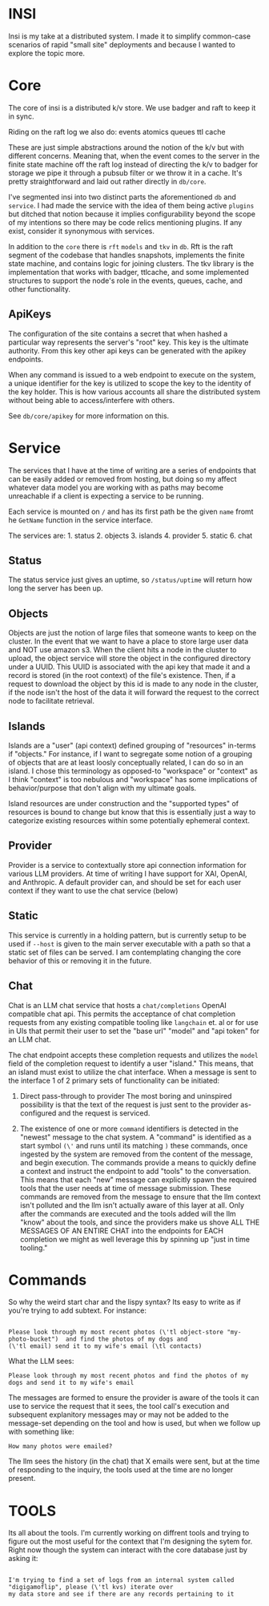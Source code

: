 # INSI

Insi is my take at a distributed system. I made it to simplify common-case scenarios
of rapid "small site" deployments and because I wanted to explore the topic more.

# Core 

The core of insi is a distributed k/v store. We use badger and raft to keep it in sync.

Riding on the raft log we also do:
    events
    atomics
    queues
    ttl cache

These are just simple abstractions around the notion of the k/v but with different concerns.
Meaning that, when the event comes to the server in the finite state machine off the raft log
instead of directing the k/v to badger for storage we pipe it through a pubsub filter or we
throw it in a cache. It's pretty straightforward and laid out rather directly in `db/core`.

I've segmented insi into two distinct parts the aforementioned `db` and `service`. I had made
the service with the idea of them being active `plugins` but ditched that notion because it
implies configurability beyond the scope of my intentions so there may be code relics mentioning
plugins. If any exist, consider it synonymous with services.

In addition to the `core` there is `rft` `models` and `tkv` in `db`. Rft is the raft segment of
the codebase that handles snapshots, implements the finite state machine, and contains logic
for joining clusters. The tkv library is the implementation that works with badger, ttlcache,
and some implemented structures to support the node's role in the events, queues, cache, and other
functionality.

## ApiKeys

The configuration of the site contains a secret that when hashed a particular way represents the
server's "root" key. This key is the ultimate authority. From this key other api keys can be generated
with the apikey endpoints.

When any command is issued to a web endpoint to execute on the system, a unique identifier for the key
is utilized to scope the key to the identity of the key holder. This is how various accounts all share
the distributed system without being able to access/interfere with others.

See `db/core/apikey` for more information on this.

# Service

The services that I have at the time of writing are a series of endpoints that can be easily added or
removed from hosting, but doing so my affect whatever data model you are working with as paths may
become unreachable if a client is expecting a service to be running.

Each service is mounted on `/` and has its first path be the given `name` fromt he `GetName` function in
the service interface.

The services are:
    1. status
    2. objects
    3. islands
    4. provider
    5. static
    6. chat

## Status

The status service just gives an uptime, so `/status/uptime` will return how long the server has been up.

## Objects

Objects are just the notion of large files that someone wants to keep on the cluster. In the event that we want to
have a place to store large user data and NOT use amazon s3. When the client hits a node in the cluster to upload,
the object service will store the object in the configured directory under a UUID. This UUID is associated with the
api key that made it and a record is stored (in the root context) of the file's existence. Then, if a request to download
the object by this id is made to any node in the cluster, if the node isn't the host of the data it will forward the request
to the correct node to facilitate retrieval.

## Islands

Islands are a "user" (api context) defined grouping of "resources" in-terms if "objects." For instance, if I want to segregate
some notion of a grouping of objects that are at least loosly conceptually related, I can do so in an island. I chose this
terminology as opposed-to "workspace" or "context" as I think "context" is too nebulous and "workspace" has some implications
of behavior/purpose that don't align with my ultimate goals. 

Island resources are under construction and the "supported types" of resources is bound to change but know that this is essentially
just a way to categorize existing resources within some potentially ephemeral context.

## Provider

Provider is a service to contextually store api connection information for various LLM providers. At time of writing
I have support for XAI, OpenAI, and Anthropic. A default provider can, and should be set for each user context if they
want to use the chat service (below)

## Static

This service is currently in a holding pattern, but is currently setup to be used if `--host` is given to the main server
executable with a path so that a static set of files can be served. I am contemplating changing the core behavior of this
or removing it in the future.

## Chat

Chat is an LLM chat service that hosts a `chat/completions` OpenAI compatible chat api. This permits the acceptance of chat
completion requests from any existing compatible tooling like `langchain` et. al or for use in UIs that permit their user
to set the "base url" "model" and "api token" for an LLM chat.

The chat endpoint accepts these completion requests and utilizes the `model` field of the completion request to identify
a user "island." This means, that an island must exist to utilize the chat interface. When a message is sent to the interface
1 of 2 primary sets of functionality can be initiated:

1. Direct pass-through to provider
   The most boring and uninspired possibility is that the text of the request is just sent to the provider as-configured and
   the request is serviced. 

2. The existence of one or more `command` identifiers is detected in the "newest" message to the chat system.
   A "command" is identified as a start symbol `(\'` and runs until its matching `)` these commands, once ingested by the system
   are removed from the content of the message, and begin execution.
   The commands provide a means to quickly define a context and instruct the endpoint to add "tools" to the conversation.
   This means that each "new" message can explicitly spawn the required tools that the user needs at time of message submission.
   These commands are removed from the message to ensure that the llm context isn't polluted and the llm isn't actually aware of
   this layer at all. Only after the commands are executed and the tools added will the llm "know" about the tools, and since the
   providers make us shove ALL THE MESSAGES OF AN ENTIRE CHAT into the endpoints for EACH completion we might as well leverage
   this by spinning up "just in time tooling."

# Commands

So why the weird start char and the lispy syntax? Its easy to write as if you're trying to add subtext. For instance:

```

Please look through my most recent photos (\'tl object-store "my-photo-bucket")  and find the photos of my dogs and
(\'tl email) send it to my wife's email (\tl contacts)

```

What the LLM sees:

```
Please look through my most recent photos and find the photos of my dogs and send it to my wife's email 
```

The messages are formed to ensure the provider is aware of the tools it can use to service the request that it sees, the
tool call's execution and subsequent explanitory messages may or may not be added to the message-set depending on the tool
and how is used, but when we follow up with something like:

```
How many photos were emailed?
```

The llm sees the history (in the chat) that X emails were sent, but at the time of responding to the inquiry, the tools used
at the time are no longer present.

# TOOLS

Its all about the tools. I'm currently working on diffrent tools and trying to figure out the most useful for the context that I'm
designing the sytem for. Right now though the system can interact with the core database just by asking it:

```

I'm trying to find a set of logs from an internal system called "digigamoflip", please (\'tl kvs) iterate over
my data store and see if there are any records pertaining to it

```
   


